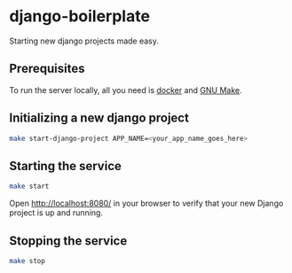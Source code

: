 # django-boilerplate

Starting new django projects made easy.

## Prerequisites
To run the server locally, all you need is [docker](https://www.docker.com/) and [GNU Make](https://www.gnu.org/software/make/).

## Initializing a new django project
```bash
make start-django-project APP_NAME=<your_app_name_goes_here>
```

## Starting the service
```bash
make start
```
Open [http://localhost:8080/](http://localhost:8080/) in your browser to verify that your new Django project is up and running.

## Stopping the service
```bash
make stop
```
